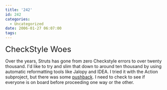```yaml
---
title: '242'
id: 242
categories:
  - Uncategorized
date: 2006-01-27 06:07:00
tags:
---
```


<span style="font-size:180%;">CheckStyle Woes</span>

Over the years, Struts has gone from zero Checkstyle errors to over twenty thousand. I'd like to try and slim that down to around ten thousand by using automatic reformatting tools like Jalopy and IDEA. I tried it with the Action subproject, but there was some [pushback](http://www.mail-archive.com/dev@struts.apache.org/msg17321.html). I need to check to see if everyone is on board before proceeding one way or the other.